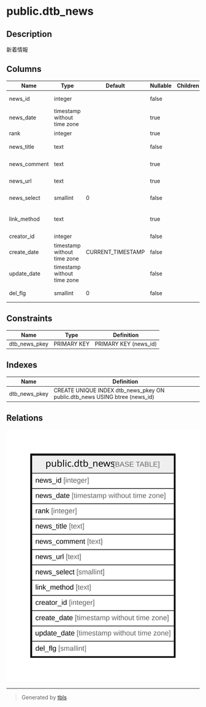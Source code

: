 # public.dtb_news

## Description

新着情報

## Columns

| Name | Type | Default | Nullable | Children | Parents | Comment |
| ---- | ---- | ------- | -------- | -------- | ------- | ------- |
| news_id | integer |  | false |  |  | 新着情報ID |
| news_date | timestamp without time zone |  | true |  |  | 新着情報日付 |
| rank | integer |  | true |  |  | 表示順 |
| news_title | text |  | false |  |  | 新着情報タイトル |
| news_comment | text |  | true |  |  | 新着情報コメント |
| news_url | text |  | true |  |  | 新着情報URL |
| news_select | smallint | 0 | false |  |  | 不明（未使用？） |
| link_method | text |  | true |  |  | 別ウィンドウで開くフラグ |
| creator_id | integer |  | false |  |  | 作成者ID |
| create_date | timestamp without time zone | CURRENT_TIMESTAMP | false |  |  | 作成日時 |
| update_date | timestamp without time zone |  | false |  |  | 更新日時 |
| del_flg | smallint | 0 | false |  |  | 削除フラグ |

## Constraints

| Name | Type | Definition |
| ---- | ---- | ---------- |
| dtb_news_pkey | PRIMARY KEY | PRIMARY KEY (news_id) |

## Indexes

| Name | Definition |
| ---- | ---------- |
| dtb_news_pkey | CREATE UNIQUE INDEX dtb_news_pkey ON public.dtb_news USING btree (news_id) |

## Relations

![er](public.dtb_news.svg)

---

> Generated by [tbls](https://github.com/k1LoW/tbls)
